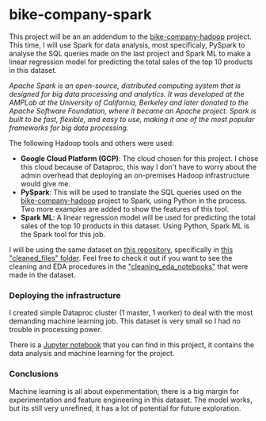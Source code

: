 # bike-company-spark

This project will be an an addendum to the [bike-company-hadoop](https://github.com/leorickli/bike-company-hadoop/blob/main/README.md#bike-company-hadoop) project. This time, I will use Spark for data analysis, most specificaly, PySpark to analyse the SQL queries made on the last project and Spark ML to make a linear regression model for predicting the total sales of the top 10 products in this dataset.

*Apache Spark is an open-source, distributed computing system that is designed for big data processing and analytics. It was developed at the AMPLab at the University of California, Berkeley and later donated to the Apache Software Foundation, where it became an Apache project. Spark is built to be fast, flexible, and easy to use, making it one of the most popular frameworks for big data processing.*

The following Hadoop tools and others were used:

- **Google Cloud Platform (GCP)**: The cloud chosen for this project. I chose this cloud because of Dataproc, this way I don't have to worry about the admin overhead that deploying an on-premises Hadoop infrastructure would give me.
- **PySpark**: This will be used to translate the SQL queries used on the [bike-company-hadoop](https://github.com/leorickli/bike-company-hadoop/blob/main/README.md#bike-company-hadoop) project to Spark, using Python in the process. Two more examples are added to show the features of this tool.
- **Spark ML**: A linear regression model will be used for predicting the total sales of the top 10 products in this dataset. Using Python, Spark ML is the Spark tool for this job.

I will be using the same dataset on [this repository](https://github.com/leorickli/rox-test), specifically in [this "cleaned_files" folder](https://github.com/leorickli/rox-test/tree/main/cleaned_files). Feel free to check it out if you want to see the cleaning and EDA procedures in the ["cleaning_eda_notebooks"](https://github.com/leorickli/rox-test/tree/main/cleaning_eda_notebooks) that were made in the dataset. 

### Deploying the infrastructure

I created simple Dataproc cluster (1 master, 1 worker) to deal with the most demanding machine learning job. This dataset is very small so I had no trouble in processing power.

There is a [Jupyter notebook](https://github.com/leorickli/bike-company-spark/blob/main/spark_notebook.ipynb) that you can find in this project, it contains the data analysis and machine learning for the project.

### Conclusions

Machine learning is all about experimentation, there is a big margin for experimentation and feature engineering in this dataset. The model works, but its still very unrefined, it has a lot of potential for future exploration.
